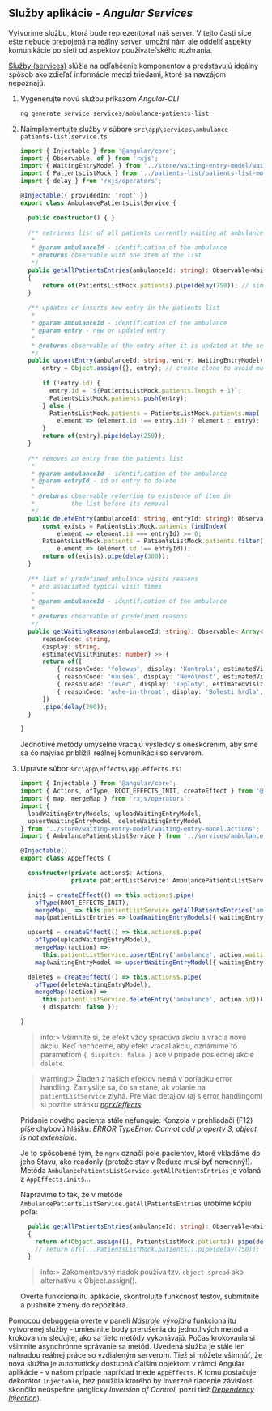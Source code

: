 ## Služby aplikácie - _Angular Services_

Vytvoríme službu, ktorá bude reprezentovať náš server. V tejto časti síce ešte
nebude prepojená na reálny server, umožní nám ale oddeliť aspekty komunikácie
po sieti od aspektov používateľského rozhrania.

[Služby (services)](https://angular.io/guide/architecture-services) slúžia na odľahčenie
komponentov a predstavujú ideálny spôsob ako zdieľať informácie medzi triedami, ktoré
sa navzájom nepoznajú.

1. Vygenerujte novú službu príkazom _Angular-CLI_

    ```powershell
    ng generate service services/ambulance-patients-list
    ```

2. Naimplementujte služby v súbore `src\app\services\ambulance-patients-list.service.ts`

    ```ts
    import { Injectable } from '@angular/core';
    import { Observable, of } from 'rxjs';
    import { WaitingEntryModel } from '../store/waiting-entry-model/waiting-entry-model.model';
    import { PatientsListMock } from '../patients-list/patients-list-mock';
    import { delay } from 'rxjs/operators';

    @Injectable({ providedIn: 'root' })
    export class AmbulancePatientsListService {

      public constructor() { }
  
      /** retrieves list of all patients currently waiting at ambulance
       *
       * @param ambulanceId - identification of the ambulance
       * @returns observable with one item of the list
       */
      public getAllPatientsEntries(ambulanceId: string): Observable<WaitingEntryModel[]>
      {
          return of(PatientsListMock.patients).pipe(delay(750)); // simulated delay over network
      }
  
      /** updates or inserts new entry in the patients list
       *
       * @param ambulanceId - identification of the ambulance
       * @param entry - new or updated entry
       *
       * @returns observable of the entry after it is updated at the server
       */
      public upsertEntry(ambulanceId: string, entry: WaitingEntryModel): Observable<WaitingEntryModel> {
          entry = Object.assign({}, entry); // create clone to avoid mutation of input
  
          if (!entry.id) {
            entry.id = `${PatientsListMock.patients.length + 1}`;
            PatientsListMock.patients.push(entry);
          } else {
            PatientsListMock.patients = PatientsListMock.patients.map(
              element => (element.id !== entry.id) ? element : entry);
          }
          return of(entry).pipe(delay(250));
      }
  
      /** removes an entry from the patients list
       *
       * @param ambulanceId - identification of the ambulance
       * @param entryId - id of entry to delete
       *
       * @returns observable referring to existence of item in
       *          the list before its removal
       */
      public deleteEntry(ambulanceId: string, entryId: string): Observable<boolean> {
          const exists = PatientsListMock.patients.findIndex(
              element => element.id === entryId) >= 0;
          PatientsListMock.patients = PatientsListMock.patients.filter(
              element => (element.id !== entryId));
          return of(exists).pipe(delay(300));
      }
  
      /** list of predefined ambulance visits reasons
       * and associated typical visit times
       *
       * @param ambulanceId - identification of the ambulance
       *
       * @returns observable of predefined reasons
       */
      public getWaitingReasons(ambulanceId: string): Observable< Array< {
          reasonCode: string,
          display: string,
          estimatedVisitMinutes: number} >> {
          return of([
              { reasonCode: 'folowup', display: 'Kontrola', estimatedVisitMinutes: 15 },
              { reasonCode: 'nausea', display: 'Nevoľnosť', estimatedVisitMinutes: 45 },
              { reasonCode: 'fever', display: 'Teploty', estimatedVisitMinutes: 20 },
              { reasonCode: 'ache-in-throat', display: 'Bolesti hrdla', estimatedVisitMinutes: 20 }
          ])
          .pipe(delay(200));
      }

    }
    ```

    Jednotlivé metódy úmyselne vracajú výsledky s oneskorením, aby sme sa čo najviac
    priblížili reálnej komunikácii so serverom.

3. Upravte súbor `src\app\effects\app.effects.ts`:

    ```ts
    import { Injectable } from '@angular/core';
    import { Actions, ofType, ROOT_EFFECTS_INIT, createEffect } from '@ngrx/effects';
    import { map, mergeMap } from 'rxjs/operators';
    import {
      loadWaitingEntryModels, uploadWaitingEntryModel,
      upsertWaitingEntryModel, deleteWaitingEntryModel
    } from '../store/waiting-entry-model/waiting-entry-model.actions';
    import { AmbulancePatientsListService } from '../services/ambulance-patients-list.service';

    @Injectable()
    export class AppEffects {

      constructor(private actions$: Actions,
                  private patientListService: AmbulancePatientsListService) { }

      init$ = createEffect(() => this.actions$.pipe(
        ofType(ROOT_EFFECTS_INIT),
        mergeMap(_ => this.patientListService.getAllPatientsEntries('ambulance')),
        map(patientListEntries => loadWaitingEntryModels({ waitingEntryModels: patientListEntries }))));

      upsert$ = createEffect(() => this.actions$.pipe(
        ofType(uploadWaitingEntryModel),
        mergeMap((action) =>
          this.patientListService.upsertEntry('ambulance', action.waitingEntryModel)),
        map(waitingEntryModel => upsertWaitingEntryModel({ waitingEntryModel }))));

      delete$ = createEffect(() => this.actions$.pipe(
        ofType(deleteWaitingEntryModel),
        mergeMap((action) =>
          this.patientListService.deleteEntry('ambulance', action.id))),
          { dispatch: false });

    }
    ```

    >info:> Všimnite si, že efekt vždy spracúva akciu a vracia novú akciu.
    > Keď nechceme, aby efekt vracal akciu, oznámime to parametrom `{ dispatch: false }`
    > ako v prípade poslednej akcie `delete`.

    >warning:> Žiaden z našich efektov nemá v poriadku error handling. Zamyslite
    > sa, čo sa stane, ak volanie na `patientListService` zlyhá.
    > Pre viac detajlov (aj s error handlingom) si pozrite stránku
    > [_ngrx/effects_](https://ngrx.io/guide/effects).

    Pridanie nového pacienta stále nefunguje. Konzola v prehliadači (F12) píše chybovú hlášku:
    _ERROR TypeError: Cannot add property 3, object is not extensible_.

    Je to spôsobené tým, že `ngrx` označí pole pacientov, ktoré vkladáme do jeho Stavu, ako readonly (pretože
    stav v Reduxe musí byť nemenný!).
    Metóda `AmbulancePatientsListService.getAllPatientsEntries` je volaná z `AppEffects.init$`...

    Napravíme to tak, že v metóde `AmbulancePatientsListService.getAllPatientsEntries` urobíme kópiu poľa:

    ```ts
      public getAllPatientsEntries(ambulanceId: string): Observable<WaitingEntryModel[]>
      {
        return of(Object.assign([], PatientsListMock.patients)).pipe(delay(750)); // simulated delay over network
        // return of([...PatientsListMock.patients]).pipe(delay(750)); // simulated delay over network
      }
    ```

    >info:> Zakomentovaný riadok používa tzv. `object spread` ako alternatívu k Object.assign().

    Overte funkcionalitu aplikácie, skontrolujte funkčnosť testov, submitnite 
    a pushnite zmeny do repozitára.

Pomocou debuggera overte v paneli
_Nástroje vývojára_ funkcionalitu vytvorenej služby - umiestnite body
prerušenia do jednotlivých metód a krokovaním sledujte, ako sa tieto metódy
vykonávajú. Počas krokovania si všimnite asynchrónne správanie sa metód.
Uvedená služba je
stále len náhradou reálnej práce so vzdialeným serverom. Tiež si môžete všimnúť,
že nová služba je automaticky dostupná ďalším objektom
v rámci Angular aplikácie - v našom prípade napríklad triede `AppEffects`.
K tomu postačuje dekorátor `Injectable`, bez použitia ktorého by inverzné
riadenie závislosti skončilo neúspešne (anglicky _Inversion of Control_,
pozri tiež [_Dependency Injection_](https://angular.io/guide/dependency-injection)).
